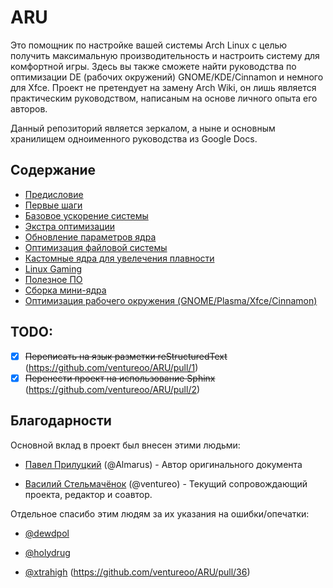 # ARU

Это помощник по настройке вашей системы Arch Linux с целью получить максимальную производительность и настроить систему для комфортной игры. Здесь вы также сможете найти руководства по оптимизации DE (рабочих окружений) GNOME/KDE/Cinnamon и немного для Xfce.  Проект не претендует на замену Arch Wiki, он лишь является практическим руководством, написаным на основе личного опыта его авторов.

Данный репозиторий является зеркалом, а ныне и основным хранилищем одноименного руководства из Google Docs.

## Содержание

- [Предисловие](https://ventureoo.github.io/ARU/source/preface.html)
- [Первые шаги](https://ventureoo.github.io/ARU/source/first-steps.html)
- [Базовое ускорение системы](https://ventureoo.github.io/ARU/source/generic-system-acceleration.html)
- [Экстра оптимизации](https://ventureoo.github.io/ARU/source/extra-optimizations.html)
- [Обновление параметров ядра](https://ventureoo.github.io/ARU/source/kernel-parameters.html)
- [Оптимизация файловой системы](https://ventureoo.github.io/ARU/source/file-systems.html)
- [Кастомные ядра для увелечения плавности](https://ventureoo.github.io/ARU/source/custom-kernels.html)
- [Linux Gaming](https://ventureoo.github.io/ARU/source/linux-gaming.html)
- [Полезное ПО](https://ventureoo.github.io/ARU/source/add-programms.html)
- [Сборка мини-ядра](https://ventureoo.github.io/ARU/source/mini-kernel.html)
- [Оптимизация рабочего окружения (GNOME/Plasma/Xfce/Cinnamon)](https://ventureoo.github.io/ARU/source/de-optimizations.html)

## TODO:

- [x] ~~Переписать на язык разметки reStructuredText~~ (https://github.com/ventureoo/ARU/pull/1)
- [x] ~~Перенести проект на использование Sphinx~~ (https://github.com/ventureoo/ARU/pull/2)

## Благодарности

Основной вклад в проект был внесен этими людьми:

- [Павел Прилуцкий](https://vk.com/ustavchiy) (@Almarus) - Автор оригинального документа

- [Василий Стельмачёнок](https://vk.com/ventureo) (@ventureo) - Текущий сопровождающий проекта, редактор и соавтор. 

Отдельное спасибо этим людям за их указания на ошибки/опечатки:
 
- [@dewdpol](https://github.com/dewdpol)

- [@holydrug](https://github.com/holydrug)

- [@xtrahigh](https://github.com/xtrahigh) (https://github.com/ventureoo/ARU/pull/36)

